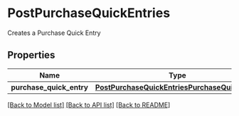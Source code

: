# PostPurchaseQuickEntries

Creates a Purchase Quick Entry
## Properties
Name | Type | Description | Notes
------------ | ------------- | ------------- | -------------
**purchase_quick_entry** | [**PostPurchaseQuickEntriesPurchaseQuickEntry**](PostPurchaseQuickEntriesPurchaseQuickEntry.md) |  | 

[[Back to Model list]](../README.md#documentation-for-models) [[Back to API list]](../README.md#documentation-for-api-endpoints) [[Back to README]](../README.md)


